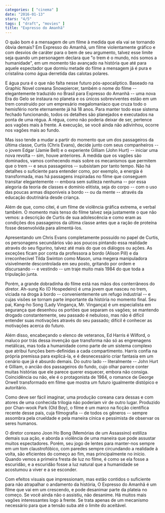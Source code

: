```yaml
---
categories: [ "cinema" ]
date: "2016-01-13"
stars: "4/5"
tags: [ "draft", "movies" ]
title: "Expresso do Amanhã"
---
```

O quão bom é a mensagem de um filme à medida que ela vai se tornando óbvia demais? Em Expresso do Amanhã, um filme violentamente gráfico e com desvios de caráter para o bem de seu argumento, talvez esse limite seja quando um personagem declara que "o trem é o mundo, nós somos a humanidade", em um momento tão avançado na história que até para aquele espectador que dormiu metade do filme a mensagem já é pura e cristalina como água derretida das calotas polares.

E água pura é o que não falta nesse futuro pós-apocalíptico. Baseado na Graphic Novel coreana Snowpiercer, também o nome do filme -- elegantemente traduzido no Brasil para Expresso do Amanhã -- uma nova Era do Gelo se instaura no planeta e os únicos sobreviventes estão em um trem construído por um empresário megalomaníaco que cruza todo o hemisfério norte eternamente já há 18 anos. Para manter todo esse sistema fechado funcionando, todos os detalhes são planejados e executados na ponta de uma régua. A régua, como não poderia deixar de ser, pertence aos vagões mais à frente. A execução, se você ainda não adivinhou, ocorre nos vagões mais ao fundo.

Mas isso tende a mudar a partir do momento que um dos passageiros da última classe, Curtis (Chris Evans), decide junto com seus companheiros -- o jovem Edgar (Jamie Bell) e o experiente Gilliam (John Hurt) -- iniciar uma nova revolta -- sim, houve anteriores. À medida que os vagões são dominados, vamos conhecendo mais sobre os mecanismos que permitem que o trem -- e seus passageiros -- subsistam por tanto tempo. Não há detalhes o suficiente para entender como, por exemplo, a energia é transformada, mas há passagens inspiradas no filme que conseguem transitar elegantemente -- embora sem sutileza nenhuma -- por essa alegoria da teoria de classes e domínio elitista, seja do corpo -- com o uso das poucas armas disponíveis a bordo -- ou da mente -- através da educação doutrinária desde criança.

Além de que, como citei, é um filme de violência gráfica extrema, e verbal também. O momento mais tenso do filme talvez seja justamente o que não vemos: a descrição de Curtis de sua adolescência e como eram as condições dos passageiros da última classe antes que a ração de proteína fosse desenvolvida para alimentá-los.

Apresentando um Chris Evans completamente possuído no papel de Curtis, os personagens secundários vão aos poucos pintando essa realidade através do seu figurino, talvez até mais do que os diálogos ou ações. As exceções ficam por conta da professora a bordo (Alison Pill) e da irreconhecível Tilda Swinton como Mason, uma megera manipuladora visivelmente descontrolada em seu posto, gritando por ordem e discursando -- e vestindo -- um traje muito mais 1984 do que toda a tripulação junta.

Porém, a grande dobradinha do filme está nas mãos dos conterrâneos do diretor. Ah-sung Ko (O Hospedeiro) é uma jovem que nasceu no trem, viciada na droga à bordo -- convenientemente um refugo industrial -- e cujas visões se tornam parte importante da história no momento final. Seu pai, Kang-ho Song (Lady Vingança, Mr. Vingança) é um especialista em segurança que desenhou os portões que separam os vagões; se mantendo drogado constantemente, seu passado é nebuloso, mas não é difícil entender suas motivações através do seu passado; difícil é conhecer as motivações acerca do futuro.

Além disso, encabeçando o elenco de veteranos, Ed Harris é Wilford, o maluco por trás dessa invenção que transforma não só as engrenagens metálicas, mas toda a humanidade como parte de um sistema complexo que atribui funções bem-definidas a cada compartimento. Harris confia na própria premissa para explicá-la, e é desnecessário criar fantasia em um cenário que já é absurdo demais. Do outro lado -- literalmente -- John Hurt é Gilliam, o ancião dos passageiros do fundo, cujo olhar parece conter muitas histórias que ele parece querer esquecer, embora não consiga. Coincidência ou não, ele é o protagonista de 1984, o romance de George Orwell transformado em filme que mostra um futuro igualmente distópico e autoritário.

Como deve ser fácil imaginar, uma produção coreana cara dessas e com atores de uma conhecida trilogia não poderiam vir de outro lugar. Produzido por Chan-wook Park (Old Boy), o filme é um marco na ficção científica recente desse país, cuja filmografia -- de todos os gêneros -- sempre assombra pela crueldade e pela maneira cínica e pessimista de observar os seres humanos.

O diretor coreano Joon Ho Bong (Memórias de um Assassino) estiliza demais sua ação, e aborda a violência de uma maneira que pode assustar muitos espectadores. Porém, seu jogo de lentes para manter-nos sempre em um tom claustrofóbico, com paredes sempre circundando a realidade à volta, são eficientes do começo ao fim, mas principalmente no início. Quando vemos a primeira fresta de luz no filme, é como se ela fosse a escuridão, e a escuridão fosse a luz natural que a humanidade se acostumou a viver e a se esconder.

Com efeitos visuais que impressionam, mas estão contidos o suficiente para não atrapalhar o andamento da história, O Expresso do Amanhã é um filme que vai em um crescendo, e pode desanimar parte da plateia no começo. Se você ainda não o assistiu, não desanime. Há muitos mais vagões interessantes logo à frente. Se trata apenas de um mecanismo necessário para que a tensão suba até o limite do aceitável.

